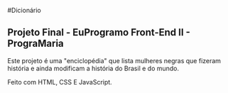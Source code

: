 #Dicionário
## Projeto Final - EuProgramo Front-End II - PrograMaria

Este projeto é uma "enciclopédia" que lista mulheres negras que fizeram história e ainda modificam a história do Brasil e do mundo.

Feito com HTML, CSS E JavaScript.
